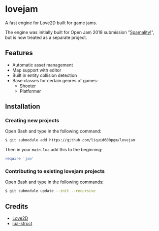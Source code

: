 # lovejam

A fast engine for Love2D built for game jams.

The engine was initially built for Open Jam 2018 submission "[Spamality!](https://github.com/liquid600pgm/spamality)",
but is now treated as a separate project.

## Features

 - Automatic asset management
 - Map support with editor
 - Built in entity collision detection
 - Base classes for certain genres of games:
   - Shooter
   - Platformer

## Installation

### Creating new projects

Open Bash and type in the following command:

```sh
$ git submodule add https://github.com/liquid600pgm/lovejam
```

Then in your `main.lua` add this to the beginning:

```lua
require 'jam'
```

### Contributing to existing lovejam projects

Open Bash and type in the following commands:

```sh
$ git submodule update --init --recursive
```

## Credits

 - [Love2D](https://love2d.org/)
 - [lua-struct](https://github.com/iryont/lua-struct)
